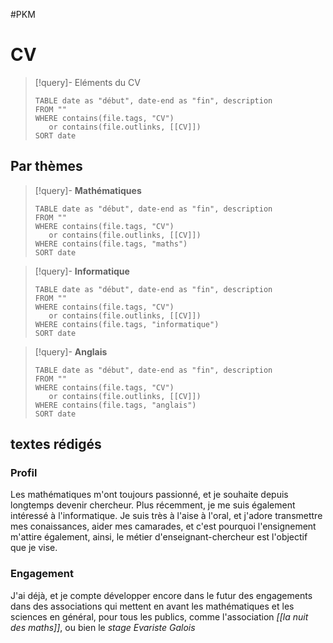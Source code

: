 #PKM
# CV

> [!query]- Eléments du CV
> ```dataview
> TABLE date as "début", date-end as "fin", description
> FROM ""
> WHERE contains(file.tags, "CV")
>    or contains(file.outlinks, [[CV]])
> SORT date
> ```

## Par thèmes

> [!query]- **Mathématiques**
> ```dataview
> TABLE date as "début", date-end as "fin", description
> FROM ""
> WHERE contains(file.tags, "CV")
>    or contains(file.outlinks, [[CV]])
> WHERE contains(file.tags, "maths")
> SORT date
> ```

> [!query]- **Informatique**
> ```dataview
> TABLE date as "début", date-end as "fin", description
> FROM ""
> WHERE contains(file.tags, "CV")
>    or contains(file.outlinks, [[CV]])
> WHERE contains(file.tags, "informatique")
> SORT date
> ```

> [!query]- **Anglais**
> ```dataview
> TABLE date as "début", date-end as "fin", description
> FROM ""
> WHERE contains(file.tags, "CV")
>    or contains(file.outlinks, [[CV]])
> WHERE contains(file.tags, "anglais")
> SORT date
> ```

## textes rédigés

### Profil

Les mathématiques m'ont toujours passionné, et je souhaite depuis longtemps devenir chercheur. Plus récemment, je me suis également intéressé à l'informatique.
Je suis très à l'aise à l'oral, et j'adore transmettre mes conaissances, aider mes camarades, et c'est pourquoi l'ensignement m'attire également, ainsi, le métier d'enseignant-chercheur est l'objectif que je vise.

### Engagement 

J'ai déjà, et je compte développer encore dans le futur des engagements dans des associations qui mettent en avant les mathématiques et les sciences en général, pour tous les publics, comme l'association _[[la nuit des maths]]_, ou bien le _stage Evariste Galois_

